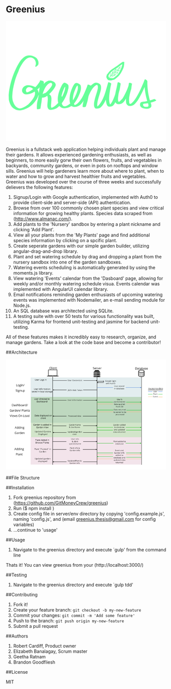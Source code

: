 # Greenius

![](client/assets/img/GreeniusLogo.png)

Greenius is a fullstack web application helping individuals plant and manage their gardens. It allows experienced gardening enthusiasts, as well as beginners, to more easily gorw their own flowers, fruits, and vegetables in backyards, community gardens, or even in pots on rooftops and window sills. Greenius will help gardeners learn more about where to plant, when to water and how to grow and harvest healthier fruits and vegetables. Greenius was developed over the course of three weeks and successfully delievers the following features:

1. Signup/Login with Google authentication, implemented with Auth0 to provide client-side and server-side (API) authentication.
2. Browse from over 100 commonly chosen plant species and view critical information for growing healthy plants. Species data scraped from (http://www.almanac.com/).
3. Add plants to the 'Nursery' sandbox by entering a plant nickname and clicking 'Add Plant'.
4. View all your plants from the 'My Plants' page and find additional species information by clicking on a spcific plant.
5. Create seperate gardens with our simple garden builder, utilizing angular-drag-and-drop library.
6. Plant and set watering schedule by drag and dropping a plant from the nursery sandbox into one of the garden sandboxes. 
7. Watering events scheduling is automatically generated by using the moments.js library.
8. View watering 'Events' calendar from the 'Dasboard' page, allowing for weekly and/or monthly watering schedule visua. Events calendar was implemented with AngularUI calendar library.
9. Email notifications reminding garden enthusiasts of upcoming watering events was implemented with Nodemailer, an e-mail sending module for Node.js.
10. An SQL database was architected using SQLite.
11. A testing suite with over 50 tests for various functionality was built, utilizing Karma for frontend unit-testing and jasmine for backend unit-testing.

All of these features makes it incredibly easy to research, organize, and manage gardens. Take a look at the code base and become a contributor!

##Architecture

![](client/assets/img/greeniusArchitecture.png)

##File Structure

##Installation

1. Fork greenius repository from (https://github.com/GitMoneyCrew/greenius)
2. Run ($ npm install )
3. Create config file in server/env directory by copying 'config.example.js', naming 'config.js', and (email greenius.thesis@gmail.com for config variables)
4. ...continue to 'usage'

##Usage

1. Navigate to the greenius directory and execute `gulp' from the command line

Thats it! You can view greenius from your (http://localhost:3000/)

##Testing

1. Navigate to the greenius directory and execute `gulp tdd' 

##Contributing

1. Fork it!
2. Create your feature branch: `git checkout -b my-new-feature`
3. Commit your changes: `git commit -m 'Add some feature'`
4. Push to the branch: `git push origin my-new-feature`
5. Submit a pull request

##Authors
1. Robert Cardiff, Product owner
2. Elizabeth Banalagay, Scrum master
3. Geetha Ratnam
4. Brandon Goodfliesh

##License

MIT